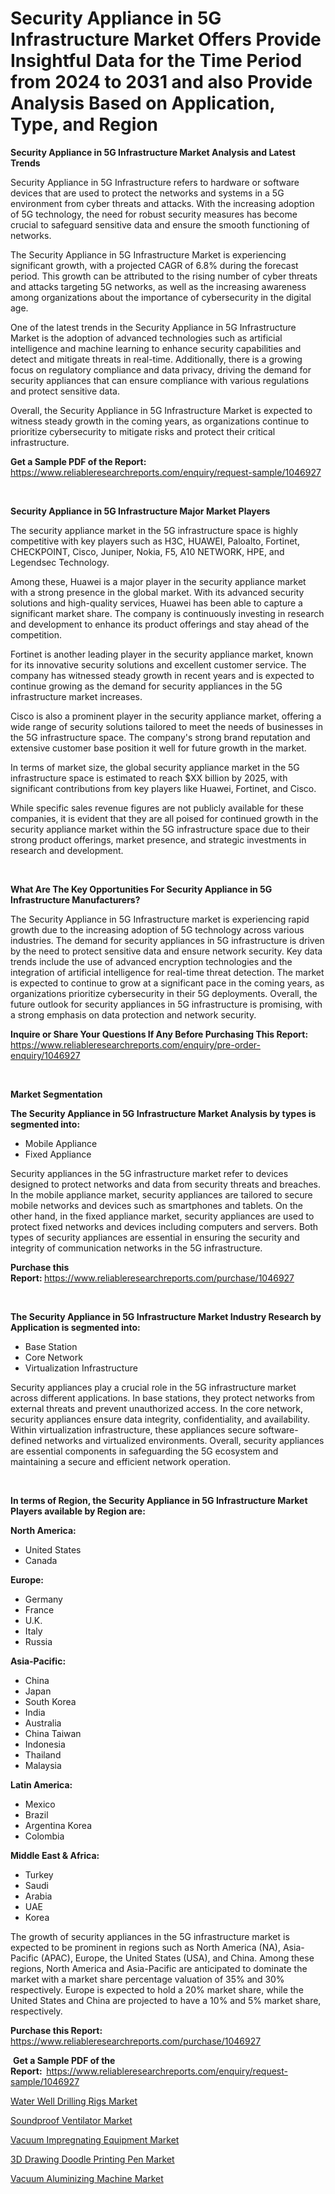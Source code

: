 <p><h1>Security Appliance in 5G Infrastructure Market Offers Provide Insightful Data for the Time Period from 2024 to 2031 and also Provide Analysis Based on Application, Type, and Region</h1></p><p><strong>Security Appliance in 5G Infrastructure Market Analysis and Latest Trends</strong></p>
<p><p>Security Appliance in 5G Infrastructure refers to hardware or software devices that are used to protect the networks and systems in a 5G environment from cyber threats and attacks. With the increasing adoption of 5G technology, the need for robust security measures has become crucial to safeguard sensitive data and ensure the smooth functioning of networks.</p><p>The Security Appliance in 5G Infrastructure Market is experiencing significant growth, with a projected CAGR of 6.8% during the forecast period. This growth can be attributed to the rising number of cyber threats and attacks targeting 5G networks, as well as the increasing awareness among organizations about the importance of cybersecurity in the digital age.</p><p>One of the latest trends in the Security Appliance in 5G Infrastructure Market is the adoption of advanced technologies such as artificial intelligence and machine learning to enhance security capabilities and detect and mitigate threats in real-time. Additionally, there is a growing focus on regulatory compliance and data privacy, driving the demand for security appliances that can ensure compliance with various regulations and protect sensitive data.</p><p>Overall, the Security Appliance in 5G Infrastructure Market is expected to witness steady growth in the coming years, as organizations continue to prioritize cybersecurity to mitigate risks and protect their critical infrastructure.</p></p>
<p><strong>Get a Sample PDF of the Report:&nbsp;</strong> <a href="https://www.reliableresearchreports.com/enquiry/request-sample/1046927">https://www.reliableresearchreports.com/enquiry/request-sample/1046927</a></p>
<p>&nbsp;</p>
<p><strong>Security Appliance in 5G Infrastructure Major Market Players</strong></p>
<p><p>The security appliance market in the 5G infrastructure space is highly competitive with key players such as H3C, HUAWEI, Paloalto, Fortinet, CHECKPOINT, Cisco, Juniper, Nokia, F5, A10 NETWORK, HPE, and Legendsec Technology. </p><p>Among these, Huawei is a major player in the security appliance market with a strong presence in the global market. With its advanced security solutions and high-quality services, Huawei has been able to capture a significant market share. The company is continuously investing in research and development to enhance its product offerings and stay ahead of the competition.</p><p>Fortinet is another leading player in the security appliance market, known for its innovative security solutions and excellent customer service. The company has witnessed steady growth in recent years and is expected to continue growing as the demand for security appliances in the 5G infrastructure market increases.</p><p>Cisco is also a prominent player in the security appliance market, offering a wide range of security solutions tailored to meet the needs of businesses in the 5G infrastructure space. The company's strong brand reputation and extensive customer base position it well for future growth in the market.</p><p>In terms of market size, the global security appliance market in the 5G infrastructure space is estimated to reach $XX billion by 2025, with significant contributions from key players like Huawei, Fortinet, and Cisco.</p><p>While specific sales revenue figures are not publicly available for these companies, it is evident that they are all poised for continued growth in the security appliance market within the 5G infrastructure space due to their strong product offerings, market presence, and strategic investments in research and development.</p></p>
<p>&nbsp;</p>
<p><strong>What Are The Key Opportunities For Security Appliance in 5G Infrastructure Manufacturers?</strong></p>
<p><p>The Security Appliance in 5G Infrastructure market is experiencing rapid growth due to the increasing adoption of 5G technology across various industries. The demand for security appliances in 5G infrastructure is driven by the need to protect sensitive data and ensure network security. Key data trends include the use of advanced encryption technologies and the integration of artificial intelligence for real-time threat detection. The market is expected to continue to grow at a significant pace in the coming years, as organizations prioritize cybersecurity in their 5G deployments. Overall, the future outlook for security appliances in 5G infrastructure is promising, with a strong emphasis on data protection and network security.</p></p>
<p><strong>Inquire or Share Your Questions If Any Before Purchasing This Report:</strong> <a href="https://www.reliableresearchreports.com/enquiry/pre-order-enquiry/1046927">https://www.reliableresearchreports.com/enquiry/pre-order-enquiry/1046927</a></p>
<p>&nbsp;</p>
<p><strong>Market Segmentation</strong></p>
<p><strong>The Security Appliance in 5G Infrastructure Market Analysis by types is segmented into:</strong></p>
<p><ul><li>Mobile Appliance</li><li>Fixed Appliance</li></ul></p>
<p><p>Security appliances in the 5G infrastructure market refer to devices designed to protect networks and data from security threats and breaches. In the mobile appliance market, security appliances are tailored to secure mobile networks and devices such as smartphones and tablets. On the other hand, in the fixed appliance market, security appliances are used to protect fixed networks and devices including computers and servers. Both types of security appliances are essential in ensuring the security and integrity of communication networks in the 5G infrastructure.</p></p>
<p><strong>Purchase this Report:&nbsp;</strong><a href="https://www.reliableresearchreports.com/purchase/1046927">https://www.reliableresearchreports.com/purchase/1046927</a></p>
<p>&nbsp;</p>
<p><strong>The Security Appliance in 5G Infrastructure Market Industry Research by Application is segmented into:</strong></p>
<p><ul><li>Base Station</li><li>Core Network</li><li>Virtualization Infrastructure</li></ul></p>
<p><p>Security appliances play a crucial role in the 5G infrastructure market across different applications. In base stations, they protect networks from external threats and prevent unauthorized access. In the core network, security appliances ensure data integrity, confidentiality, and availability. Within virtualization infrastructure, these appliances secure software-defined networks and virtualized environments. Overall, security appliances are essential components in safeguarding the 5G ecosystem and maintaining a secure and efficient network operation.</p></p>
<p>&nbsp;</p>
<p><strong>In terms of Region, the Security Appliance in 5G Infrastructure Market Players available by Region are:</strong></p>
<p>
    <p> <strong> North America: </strong>
        <ul>
            <li>United States</li>
            <li>Canada</li>
        </ul>
        </p> 
    <p> <strong> Europe: </strong>
        <ul>
            <li>Germany</li>
            <li>France</li>
            <li>U.K.</li>
            <li>Italy</li>
            <li>Russia</li>
        </ul>
        </p> 
    <p> <strong> Asia-Pacific: </strong>
        <ul>
            <li>China</li>
            <li>Japan</li>
            <li>South Korea</li>
            <li>India</li>
            <li>Australia</li>
            <li>China Taiwan</li>
            <li>Indonesia</li>
            <li>Thailand</li>
            <li>Malaysia</li>
        </ul>
        </p> 
    <p> <strong> Latin America: </strong>
        <ul>
            <li>Mexico</li>
            <li>Brazil</li>
            <li>Argentina Korea</li>
            <li>Colombia</li>
        </ul>
        </p> 
    <p> <strong> Middle East & Africa: </strong>
        <ul>
            <li>Turkey</li>
            <li>Saudi</li>
            <li>Arabia</li>
            <li>UAE</li>
            <li>Korea</li>
        </ul>
    </p>
    </p>
<p><p>The growth of security appliances in the 5G infrastructure market is expected to be prominent in regions such as North America (NA), Asia-Pacific (APAC), Europe, the United States (USA), and China. Among these regions, North America and Asia-Pacific are anticipated to dominate the market with a market share percentage valuation of 35% and 30% respectively. Europe is expected to hold a 20% market share, while the United States and China are projected to have a 10% and 5% market share, respectively.</p></p>
<p><strong>Purchase this Report: </strong><a href="https://www.reliableresearchreports.com/purchase/1046927">https://www.reliableresearchreports.com/purchase/1046927</a></p>
<p>&nbsp;<strong>Get a Sample PDF of the Report:&nbsp;&nbsp;</strong><a href="https://www.reliableresearchreports.com/enquiry/request-sample/1046927">https://www.reliableresearchreports.com/enquiry/request-sample/1046927</a></p>
<p><strong></strong></p>
<p><p><a href="https://github.com/mharielmesa/Market-Research-Report-List-1/blob/main/water-well-drilling-rigs-market.md">Water Well Drilling Rigs Market</a></p><p><a href="https://medium.com/@stevengarcia756/soundproof-ventilator-market-analysis-its-cagr-market-segmentation-and-global-industry-overview-b984f9f7a91b">Soundproof Ventilator Market</a></p><p><a href="https://medium.com/@stevengarcia756/vacuum-impregnating-equipment-nbsp-market-focuses-on-market-share-size-and-projected-forecast-till-5703c9108c02">Vacuum Impregnating Equipment Market</a></p><p><a href="https://medium.com/@stevengarcia756/3d-drawing-doodle-printing-pen-market-analysis-and-sze-forecasted-for-period-from-2024-to-2031-015db5ce57d1">3D Drawing Doodle Printing Pen Market</a></p><p><a href="https://medium.com/@stevengarcia756/vacuum-aluminizing-machine-market-size-and-market-trends-complete-industry-overview-2024-to-2031-f263a04c1342">Vacuum Aluminizing Machine Market</a></p></p>